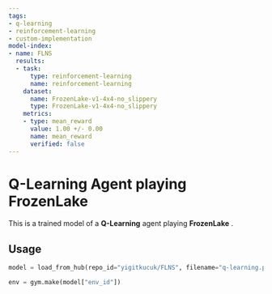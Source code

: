 ```yaml
---
tags:
- q-learning
- reinforcement-learning
- custom-implementation
model-index:
- name: FLNS
  results:
  - task:
      type: reinforcement-learning
      name: reinforcement-learning
    dataset:
      name: FrozenLake-v1-4x4-no_slippery
      type: FrozenLake-v1-4x4-no_slippery
    metrics:
    - type: mean_reward
      value: 1.00 +/- 0.00
      name: mean_reward
      verified: false
---
```


  # **Q-Learning** Agent playing **FrozenLake**
  This is a trained model of a **Q-Learning** agent playing **FrozenLake** .

  ## Usage

  ```python
  model = load_from_hub(repo_id="yigitkucuk/FLNS", filename="q-learning.pkl")

  env = gym.make(model["env_id"])
  ```
  